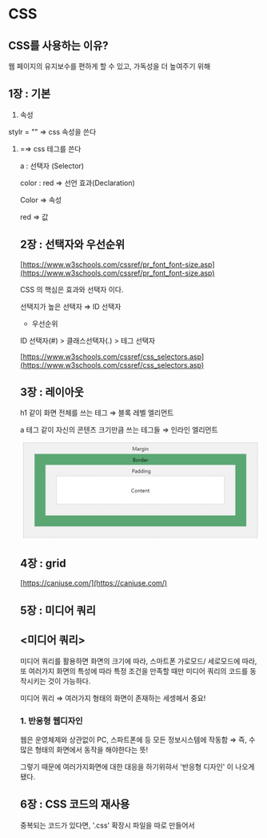 # CSS

## CSS를 사용하는 이유?

웹 페이지의 유지보수를 편하게 할 수 있고, 가독성을 더 높여주기 위해

## 1장 : 기본

1. 속성

stylr = "" ⇒ css 속성을 쓴다

1.  <style> ⇒ HTML 문법 , 테그 안쪽은 CSS 문법 

<style>

a{

color : red

}

</style>

 =⇒ css 테그를 쓴다

a : 선택자 (Selector)

color : red ⇒ 선언 효과(Declaration)

Color ⇒ 속성

red ⇒ 값

## 2장 : 선택자와  우선순위

[https://www.w3schools.com/cssref/pr_font_font-size.asp](https://www.w3schools.com/cssref/pr_font_font-size.asp)

CSS 의 핵심은 효과와 선택자 이다.

선택지가 높은 선택자 ⇒ ID 선택자

- 우선순위

ID 선택자(#) > 클래스선택자(.) > 테그 선택자

[https://www.w3schools.com/cssref/css_selectors.asp](https://www.w3schools.com/cssref/css_selectors.asp)

## 3장 : 레이아웃

h1 같이 화면 전체를 쓰는 테그 ⇒ 블록 레벨 엘리먼트

a 테그 같이 자신의 콘텐츠 크기만큼 쓰는 테그들 ⇒ 인라인 엘리먼트

![Untitled](CSS%2032ba21de42ea44f8ab7ee38e5a311477/Untitled.png)

## 4장 : grid

[https://caniuse.com/](https://caniuse.com/)

## 5장 : 미디어 쿼리

## <미디어 쿼리>

미디어 쿼리를 활용하면 화면의 크기에 따라, 스마트폰 가로모드/ 세로모드에 따라, 또 여러가지 화면의 특성에 따라 특정 조건을 만족할 때만 미디어 쿼리의 코드를 동작시키는 것이 가능하다.

미디어 쿼리 ⇒  여러가지 형태의 화면이 존재하는 세셍헤서 중요!

### 1.  반응형 웹디자인

웹은 운영체제와 상관없이 PC, 스파트폰에 등 모든 정보시스템에 작동함 
⇒ 즉, 수많은 형태의 화면에서 동작을 해야한다는 뜻!

그렇기 때문에 여러가지화면에 대한 대응을 하기위햐서 '반응형 디자인' 이 나오게 됐다.

## 6장 : CSS 코드의 재사용

중복되는 코드가 있다면, '.css' 확장시 파일을 따로 만들어서 <style> 테그 안의 내용을 전부 가져다 놓고, 붙여놓을 문서에
<link rel="stylesheet" href="style.css">
다음과 같이 head 에 넣어주면 일괄 적용된다. ⇒ 이게 바로 캐싱!!

### 캐싱

⇒  저장한다는 뜻 
style.css 파일처럼 요청하면 저장돈결과를 가져와 속도를 높일  수 있다.
코드의 중복이 제거돼서 유지보수가 용이해진다.
